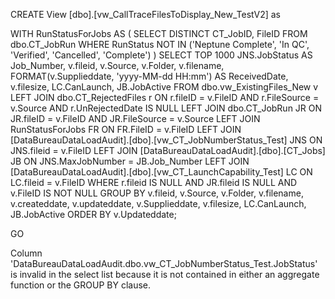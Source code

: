 CREATE View [dbo].[vw_CallTraceFilesToDisplay_New_TestV2] as


WITH RunStatusForJobs AS (
   SELECT DISTINCT CT_JobID, FileID 
   FROM dbo.CT_JobRun 
   WHERE RunStatus NOT IN ('Neptune Complete', 'In QC', 'Verified', 'Cancelled', 'Complete')
)
SELECT TOP 1000 
    JNS.JobStatus AS Job_Number,
    v.fileid, 
    v.Source,
	 v.Folder,
    v.filename,
    FORMAT(v.Supplieddate, 'yyyy-MM-dd HH:mm') AS ReceivedDate,
    v.filesize,
    LC.CanLaunch,
    JB.JobActive
FROM dbo.vw_ExistingFiles_New v
LEFT JOIN dbo.CT_RejectedFiles r ON r.fileID = v.FileID AND r.FileSource = v.Source AND r.UnRejectedDate IS NULL
LEFT JOIN dbo.CT_JobRun JR ON JR.fileID = v.FileID AND JR.FileSource = v.Source 
LEFT JOIN RunStatusForJobs FR ON FR.FileID = v.FileID
LEFT JOIN [DataBureauDataLoadAudit].[dbo].[vw_CT_JobNumberStatus_Test] JNS ON JNS.fileid = v.FileID
LEFT JOIN [DataBureauDataLoadAudit].[dbo].[CT_Jobs] JB ON JNS.MaxJobNumber = JB.Job_Number
LEFT JOIN [DataBureauDataLoadAudit].[dbo].[vw_CT_LaunchCapability_Test] LC ON LC.fileid = v.FileID
WHERE r.fileid IS NULL 
      AND JR.fileid IS NULL 
      AND v.FileID IS NOT NULL 
GROUP BY 
    v.fileid, 
    v.Source, 
    v.Folder, 
    v.filename, 
    v.createddate, 
    v.updateddate, 
    v.Supplieddate, 
    v.filesize,
    LC.CanLaunch,
    JB.JobActive
ORDER BY v.Updateddate;

GO



Column 'DataBureauDataLoadAudit.dbo.vw_CT_JobNumberStatus_Test.JobStatus' is invalid in the select list because it is not contained in either an aggregate function or the GROUP BY clause.
